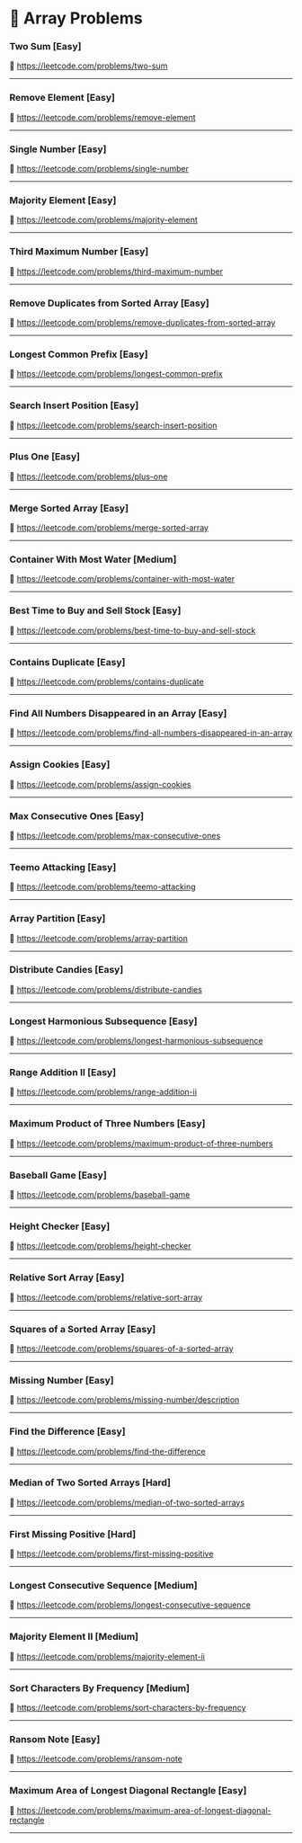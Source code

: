 # 🔗 Array Problems

### Two Sum [Easy]

🔗 https://leetcode.com/problems/two-sum

---

### Remove Element [Easy]

🔗 https://leetcode.com/problems/remove-element

---

### Single Number [Easy]

🔗 https://leetcode.com/problems/single-number

---

### Majority Element [Easy]

🔗 https://leetcode.com/problems/majority-element

---

### Third Maximum Number [Easy]

🔗 https://leetcode.com/problems/third-maximum-number

---

### Remove Duplicates from Sorted Array [Easy]

🔗 https://leetcode.com/problems/remove-duplicates-from-sorted-array

---

### Longest Common Prefix [Easy]

🔗 https://leetcode.com/problems/longest-common-prefix

---

### Search Insert Position [Easy]

🔗 https://leetcode.com/problems/search-insert-position

---

### Plus One [Easy]

🔗 https://leetcode.com/problems/plus-one

---

### Merge Sorted Array [Easy]

🔗 https://leetcode.com/problems/merge-sorted-array

---

### Container With Most Water [Medium]

🔗 https://leetcode.com/problems/container-with-most-water

---

### Best Time to Buy and Sell Stock [Easy]

🔗 https://leetcode.com/problems/best-time-to-buy-and-sell-stock

---

### Contains Duplicate [Easy]

🔗 https://leetcode.com/problems/contains-duplicate

---

### Find All Numbers Disappeared in an Array [Easy]

🔗 https://leetcode.com/problems/find-all-numbers-disappeared-in-an-array

---

### Assign Cookies [Easy]

🔗 https://leetcode.com/problems/assign-cookies

---

### Max Consecutive Ones [Easy]

🔗 https://leetcode.com/problems/max-consecutive-ones

---

### Teemo Attacking [Easy]

🔗 https://leetcode.com/problems/teemo-attacking

---

### Array Partition [Easy]

🔗 https://leetcode.com/problems/array-partition

---

### Distribute Candies [Easy]

🔗 https://leetcode.com/problems/distribute-candies

---

### Longest Harmonious Subsequence [Easy]

🔗 https://leetcode.com/problems/longest-harmonious-subsequence

---

### Range Addition II [Easy]

🔗 https://leetcode.com/problems/range-addition-ii

---

### Maximum Product of Three Numbers [Easy]

🔗 https://leetcode.com/problems/maximum-product-of-three-numbers

---

### Baseball Game [Easy]

🔗 https://leetcode.com/problems/baseball-game

---

### Height Checker [Easy]

🔗 https://leetcode.com/problems/height-checker

---

### Relative Sort Array [Easy]

🔗 https://leetcode.com/problems/relative-sort-array

---

### Squares of a Sorted Array [Easy]

🔗 https://leetcode.com/problems/squares-of-a-sorted-array

---

### Missing Number [Easy]

🔗 https://leetcode.com/problems/missing-number/description

---

### Find the Difference [Easy]

🔗 https://leetcode.com/problems/find-the-difference

---

### Median of Two Sorted Arrays [Hard]

🔗 https://leetcode.com/problems/median-of-two-sorted-arrays

---

### First Missing Positive [Hard]

🔗 https://leetcode.com/problems/first-missing-positive

---

### Longest Consecutive Sequence [Medium]

🔗 https://leetcode.com/problems/longest-consecutive-sequence

---

### Majority Element II [Medium]

🔗 https://leetcode.com/problems/majority-element-ii

---

### Sort Characters By Frequency [Medium]

🔗 https://leetcode.com/problems/sort-characters-by-frequency

---

### Ransom Note [Easy]

🔗 https://leetcode.com/problems/ransom-note

---

### Maximum Area of Longest Diagonal Rectangle [Easy]

🔗 https://leetcode.com/problems/maximum-area-of-longest-diagonal-rectangle

---
